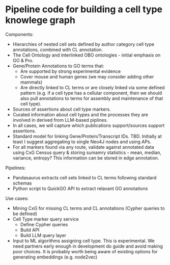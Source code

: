 #  Pipeline code for building a cell type knowlege graph

Components:
* Hierarchies of nested cell sets defined by author category cell type annotations, combined with CL annotation.
* The Cell Ontology and interlinked OBO ontologies - initial emphasis on GO & Pro.
* Gene/Protein Annotations to GO terms that:
   * Are supported by strong experimental evidence
   * Cover mouse and human genes (we may consider adding other mammals)
   * Are directly linked to CL terms or are closely linked via some defined pattern (e.g. if a cell type has a cellular component, then we should also pull annotations to terms for assembly and maintenance of that cell type).
* Sources of assertions about cell type markers.
* Curated information about cell types and the processes they are involved in derived from LLM-based piplines.
* In all cases, we will capture which publications support/sources support assertions.
* Standard model for linking Gene/Protein/Transcript IDs.  TBD.  Initially at least I suggest aggregating to single Neo4J nodes and using APs.
* For all markers found via any route, validate against annotated data using CxG Census query & storing sumamry statistics - mean, median, variance, entropy? This information can be stored in edge annotation.

Pipelines:
* Pandasaurus extracts cell sets linked to CL terms following standard schemas
* Python script to QuickGO API to extract relavant GO annotations

Use cases:
 * Mining CxG for missing CL terms and CL annotations (Cypher queries to be defined)
 * Cell Type marker query service
   *  Define Cypher queries
   *  Build API
   *  Build LLM query layer
 *  Input to ML algorithms assigning cell type. This is experimental. We need partners early enough in development do guide and avoid making poor choices.  It is probably worth being aware of existing options for generating embeddings (e.g. node2vec)
